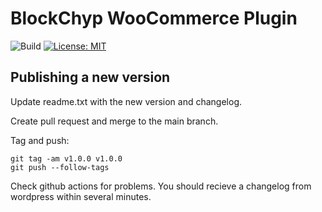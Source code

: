 # BlockChyp WooCommerce Plugin

![Build](https://github.com/blockchyp/blockchyp-woocommerce/workflows/Build/badge.svg)
[![License: MIT](https://img.shields.io/badge/license-MIT-blue.svg)](https://github.com/blockchyp/blockchyp-woocommerce/blob/master/LICENSE)

## Publishing a new version

Update readme.txt with the new version and changelog.

Create pull request and merge to the main branch.

Tag and push:

```
git tag -am v1.0.0 v1.0.0
git push --follow-tags
```

Check github actions for problems. You should recieve a changelog from
wordpress within several minutes.
